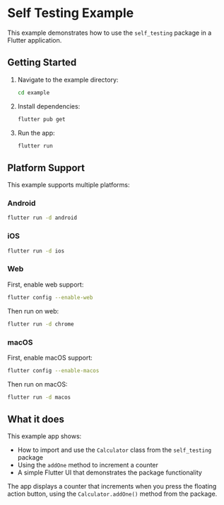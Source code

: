 # Self Testing Example

This example demonstrates how to use the `self_testing` package in a Flutter application.

## Getting Started

1. Navigate to the example directory:
   ```bash
   cd example
   ```

2. Install dependencies:
   ```bash
   flutter pub get
   ```

3. Run the app:
   ```bash
   flutter run
   ```

## Platform Support

This example supports multiple platforms:

### Android
```bash
flutter run -d android
```

### iOS
```bash
flutter run -d ios
```

### Web
First, enable web support:
```bash
flutter config --enable-web
```

Then run on web:
```bash
flutter run -d chrome
```

### macOS
First, enable macOS support:
```bash
flutter config --enable-macos
```

Then run on macOS:
```bash
flutter run -d macos
```

## What it does

This example app shows:
- How to import and use the `Calculator` class from the `self_testing` package
- Using the `addOne` method to increment a counter
- A simple Flutter UI that demonstrates the package functionality

The app displays a counter that increments when you press the floating action button, using the `Calculator.addOne()` method from the package.